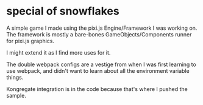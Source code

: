 # special of snowflakes

A simple game I made using the pixi.js Engine/Framework I was working on. The framework is mostly a bare-bones GameObjects/Components runner for pixi.js graphics.

I might extend it as I find more uses for it.

The double webpack configs are a vestige from when I was first learning to use webpack, and didn't want to learn about all the environment variable things.

Kongregate integration is in the code because that's where I pushed the sample.
